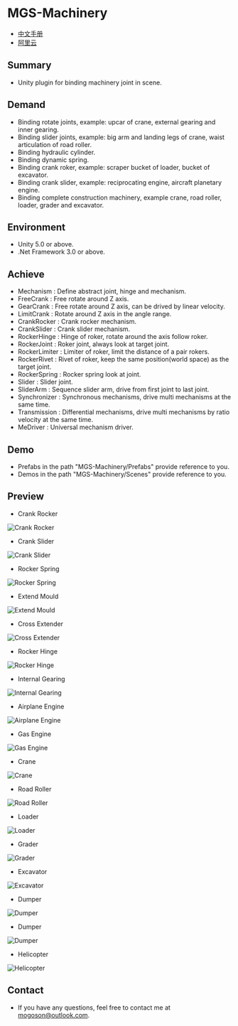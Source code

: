 ﻿# MGS-Machinery
- [中文手册](./README_ZH.md)
- [阿里云](https://www.aliyun.com/minisite/goods?userCode=0fgf4qk9)

## Summary
- Unity plugin for binding machinery joint in scene.

## Demand
- Binding rotate joints, example: upcar of crane, external gearing and inner gearing.
- Binding slider joints, example: big arm and landing legs of crane, waist articulation of road roller.
- Binding hydraulic cylinder.
- Binding dynamic spring.
- Binding crank roker, example: scraper bucket of loader, bucket of excavator.
- Binding crank slider, example: reciprocating engine, aircraft planetary engine.
- Binding complete construction machinery, example crane, road roller, loader, grader and excavator.

## Environment
- Unity 5.0 or above.
- .Net Framework 3.0 or above.

## Achieve
- Mechanism : Define abstract joint, hinge and mechanism.
- FreeCrank : Free rotate around Z axis.
- GearCrank : Free rotate around Z axis, can be drived by linear velocity.
- LimitCrank : Rotate around Z axis in the angle range. 
- CrankRocker : Crank rocker mechanism.
- CrankSlider : Crank slider mechanism.
- RockerHinge : Hinge of roker, rotate around the axis follow roker.
- RockerJoint : Roker joint, always look at target joint.
- RockerLimiter : Limiter of roker, limit the distance of a pair rokers.
- RockerRivet : Rivet of roker, keep the same position(world space) as the target joint.
- RockerSpring : Rocker spring look at joint.
- Slider : Slider joint.
- SliderArm : Sequence slider arm, drive from first joint to last joint.
- Synchronizer : Synchronous mechanisms, drive multi mechanisms at the same time.
- Transmission : Differential mechanisms, drive multi mechanisms by ratio velocity at the same time.
- MeDriver : Universal mechanism driver.

## Demo
- Prefabs in the path "MGS-Machinery/Prefabs" provide reference to you.
- Demos in the path "MGS-Machinery/Scenes" provide reference to you.

## Preview
- Crank Rocker

![Crank Rocker](./Attachments/README_Image/CrankRocker.gif)

- Crank Slider

![Crank Slider](./Attachments/README_Image/CrankSlider.gif)

- Rocker Spring

![Rocker Spring](./Attachments/README_Image/RockerSpring.gif)

- Extend Mould

![Extend Mould](./Attachments/README_Image/ExtendMould.gif)

- Cross Extender

![Cross Extender](./Attachments/README_Image/CrossExtender.gif)

- Rocker Hinge

![Rocker Hinge](./Attachments/README_Image/RockerHinge.gif)

- Internal Gearing

![Internal Gearing](./Attachments/README_Image/InternalGearing.gif)

- Airplane Engine

![Airplane Engine](./Attachments/README_Image/AirplaneEngine.gif)

- Gas Engine

![Gas Engine](./Attachments/README_Image/GasEngine.gif)

- Crane

![Crane](./Attachments/README_Image/Crane.gif)

- Road Roller

![Road Roller](./Attachments/README_Image/RoadRoller.gif)

- Loader

![Loader](./Attachments/README_Image/Loader.gif)

- Grader

![Grader](./Attachments/README_Image/Grader.gif)

- Excavator

![Excavator](./Attachments/README_Image/Excavator.gif)

- Dumper

![Dumper](./Attachments/README_Image/Dumper_H.gif)

- Dumper

![Dumper](./Attachments/README_Image/Dumper_P.gif)

- Helicopter

![Helicopter](./Attachments/README_Image/Helicopter.gif)

## Contact
- If you have any questions, feel free to contact me at mogoson@outlook.com.
